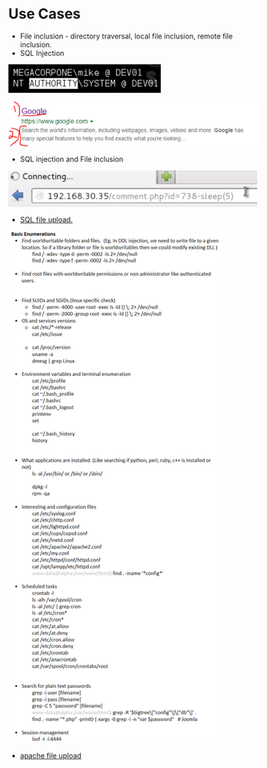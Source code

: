 # Use Cases

* File inclusion - directory traversal, local file inclusion, remote file inclusion.
* SQL Injection

![sql injection example 1](../.gitbook/assets/image%20%289%29.png)

![sql injection example 2](../.gitbook/assets/image%20%2829%29.png)

* SQL injection and File inclusion

![sql injection + file inclusion](../.gitbook/assets/image%20%2827%29.png)

* [SQL file upload.](7.2-file-inclusion-vulnerabilities.md#7-2-3-lfi-enable-and-rfi-disabled-approach-1)

![sql file upload](../.gitbook/assets/image%20%284%29.png)

* [apache file upload ](7.2-file-inclusion-vulnerabilities.md#7-2-4-lfi-enabled-and-rfi-disabled-approach-2)



